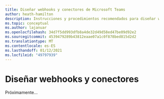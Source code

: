 ```yaml
---
title: Diseñar webhooks y conectores de Microsoft Teams
author: heath-hamilton
description: Instrucciones y procedimientos recomendados para diseñar webhooks y conectores para Microsoft Teams.
ms.topic: conceptual
ms.author: lajanuar
ms.openlocfilehash: 34d7f5dd993dfb8a4de32d49d58ed47be09d92e2
ms.sourcegitcommit: 4539479289b43812eaae07a1c0f878bed815d2d2
ms.translationtype: MT
ms.contentlocale: es-ES
ms.lasthandoff: 01/12/2021
ms.locfileid: "49797939"
---
```

# <a name="design-webhooks-and-connectors"></a>Diseñar webhooks y conectores

Próximamente...
